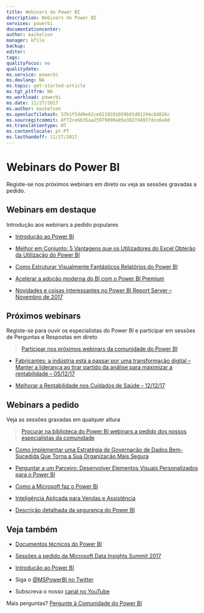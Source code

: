 ```yaml
---
title: Webinars do Power BI
description: Webinars do Power BI
services: powerbi
documentationcenter: 
author: maikelson
manager: kfile
backup: 
editor: 
tags: 
qualityfocus: no
qualitydate: 
ms.service: powerbi
ms.devlang: NA
ms.topic: get-started-article
ms.tgt_pltfrm: NA
ms.workload: powerbi
ms.date: 11/27/2017
ms.author: maikelson
ms.openlocfilehash: 57b1f5dd0e62ce6119201059b01d81294c8d826c
ms.sourcegitcommit: 8f72ce6b35aa25979090a05e3827d4937dce6a0d
ms.translationtype: HT
ms.contentlocale: pt-PT
ms.lasthandoff: 11/27/2017
---
```

# <a name="power-bi-webinars"></a>Webinars do Power BI

Registe-se nos próximos webinars em direto ou veja as sessões gravadas a pedido.

## <a name="featured-webinars"></a>Webinars em destaque

Introdução aos webinars a pedido populares

- [Introdução ao Power BI](https://info.microsoft.com/getting-started-with-power-bi-ondemand.html?Is=Website)

- [Melhor em Conjunto: 5 Vantagens que os Utilizadores do Excel Obterão da Utilização do Power BI](https://info.microsoft.com/excel-powerbi-better-together.html?Is=Website)

- [Como Estruturar Visualmente Fantásticos Relatórios do Power BI](https://community.powerbi.com/t5/Webinars-and-Video-Gallery/5-3-17-Webinar-How-to-Design-Visually-Stunning-Power-BI-Reports/m-p/168204?Is=Website)

- [Acelerar a adoção moderna do BI com o Power BI Premium](https://info.microsoft.com/powerbi-premium-webinar-ondemand.html?Is=Website)

- [Novidades e coisas interessantes no Power BI Report Server – Novembro de 2017](https://info.microsoft.com/whats-new-powerbi-report-server.html?Is=Website)


## <a name="upcoming-webinars"></a>Próximos webinars

Registe-se para ouvir os especialistas do Power BI e participar em sessões de Perguntas e Respostas em direto

>[Participar nos próximos webinars da comunidade do Power BI](https://community.powerbi.com/t5/Webinars-and-Video-Gallery/bd-p/VideoTipsTricks?filter=webinars&featured=yes&Is=Website)

- [Fabricantes: a indústria está a passar por uma transformação digital – Manter a liderança ao tirar partido da análise para maximizar a rentabilidade – 05/12/17](https://info.microsoft.com/digital-transformation-in-manufacturing.html?Is=Website)

- [Melhorar a Rentabilidade nos Cuidados de Saúde – 12/12/17](https://info.microsoft.com/improving-profitability-in-healthcare.html?Is=Website)

## <a name="on-demand-webinars"></a>Webinars a pedido

Veja as sessões gravadas em qualquer altura

>[Procurar na biblioteca do Power BI webinars a pedido dos nossos especialistas da comunidade](https://community.powerbi.com/t5/Webinars-and-Video-Gallery/bd-p/VideoTipsTricks?filter=webinars&featured=yes&Is=Website)

- [Como implementar uma Estratégia de Governação de Dados Bem-Sucedida Que Torna a Sua Organização Mais Segura](https://info.microsoft.com/powerbi-data-governance-strategy-ondemand.html?Is=Website)

- [Perguntar a um Parceiro: Desenvolver Elementos Visuais Personalizados para o Power BI](https://community.powerbi.com/t5/Webinars-and-Video-Gallery/Ask-a-Partner-Developing-Custom-Visuals-for-Power-BI/m-p/150368?Is=Website)

- [Como a Microsoft faz o Power BI](https://info.microsoft.com/US-PowerBI-WBNR-FY17-11Nov-29-BIATMIcrosoft274828_01Registration-ForminBody.html?Is=Website)

- [Inteligência Aplicada para Vendas e Assistência](https://info.microsoft.com/applied-intelligence-for-sales-service.html?Is=Website)

- [Descrição detalhada da segurança do Power BI](https://community.powerbi.com/t5/Webinars-and-Video-Gallery/5-23-2017-Power-BI-security-deep-dive-by-Kasper-de-Jonge/m-p/161476?Is=Website)

## <a name="see-also"></a>Veja também

- [Documentos técnicos do Power BI](whitepapers.md)

- [Sessões a pedido da Microsoft Data Insights Summit 2017](https://community.powerbi.com/t5/Data-Insights-Summit-2017-On/bd-p/DataInsightsSummit2017OnDemand?Is=Website)

- [Introdução ao Power BI](service-get-started.md)

- Siga o [@MSPowerBI no Twitter](https://twitter.com/mspowerbi)

- Subscreva o nosso [canal no YouTube](https://www.youtube.com/mspowerbi)

Mais perguntas? [Pergunte à Comunidade do Power BI](https://community.powerbi.com/)
